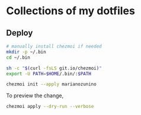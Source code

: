 # Collections of my dotfiles

## Deploy

```bash
# manually install chezmoi if needed 
mkdir -p ~/.bin
cd ~/.bin

sh -c "$(curl -fsLS git.io/chezmoi)"
export -U PATH=$HOME/.bin/:$PATH

chezmoi init --apply marianozunino
```

To preview the change,

```bash
chezmoi apply --dry-run --verbose
```

